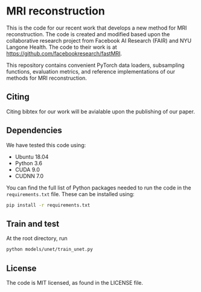# MRI reconstruction

This is the code for our recent work that develops a new method for MRI reconstruction.
The code is created and modified based upon the collaborative research project from Facebook AI Research (FAIR)
and NYU Langone Health. The code to their work is at https://github.com/facebookresearch/fastMRI.

This repository contains convenient PyTorch data loaders, subsampling functions, evaluation
metrics, and reference implementations of our methods for MRI reconstruction.


## Citing
Citing bibtex for our work will be avialable upon the publishing of our paper.


## Dependencies
We have tested this code using:
* Ubuntu 18.04
* Python 3.6
* CUDA 9.0
* CUDNN 7.0

You can find the full list of Python packages needed to run the code in the
`requirements.txt` file. These can be installed using:
```bash
pip install -r requirements.txt
```

## Train and test
At the root directory, run
```bash
python models/unet/train_unet.py
```


## License
The code is MIT licensed, as found in the LICENSE file.
